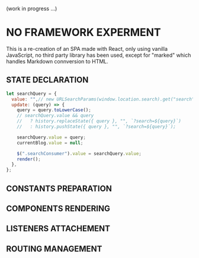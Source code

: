 (work in progress ...)

# NO FRAMEWORK EXPERMENT
This is a re-creation of an SPA made with React, only using vanilla JavaScript, no third party library has been used, except for "marked" which handles Markdown connversion to HTML.


## STATE DECLARATION
```js
let searchQuery = {
  value: "",// new URLSearchParams(window.location.search).get("search") ?? "",
  update: (query) => {
    query = query.toLowerCase();
    // searchQuery.value && query
    //   ? history.replaceState({ query }, "", `?search=${query}`)
    //   : history.pushState({ query }, "", `?search=${query}`);

    searchQuery.value = query;
    currentBlog.value = null;

    $(".searchConsumer").value = searchQuery.value;
    render();
  },
};
```

## CONSTANTS PREPARATION

## COMPONENTS RENDERING 

## LISTENERS ATTACHEMENT

## ROUTING MANAGEMENT
